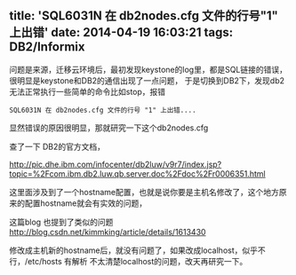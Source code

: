 title: 'SQL6031N 在 db2nodes.cfg 文件的行号"1" 上出错'
date: 2014-04-19 16:03:21
tags: DB2/Informix
---

问题是来源，迁移云环境后，最初发现keystone的log里，都是SQL链接的错误，很明显是keystone和DB2的通信出现了一点问题，
于是切换到DB2下，发现db2无法正常执行一些简单的命令比如stop，报错

```
SQL6031N 在 db2nodes.cfg 文件的行号 "1" 上出错....
```
显然错误的原因很明显，那就研究一下这个db2nodes.cfg

查了一下 DB2的官方文档，

http://pic.dhe.ibm.com/infocenter/db2luw/v9r7/index.jsp?topic=%2Fcom.ibm.db2.luw.qb.server.doc%2Fdoc%2Fr0006351.html

这里面涉及到了一个hostname配置，也就是说你要是主机名修改了，这个地方原来的配置hostname就会有实效的问题，

这篇blog 也提到了类似的问题
http://blog.csdn.net/kimmking/article/details/1613430

修改成主机新的hostname后，就没有问题了，如果改成localhost，似乎不行，/etc/hosts 有解析
不太清楚localhost的问题，改天再研究一下。